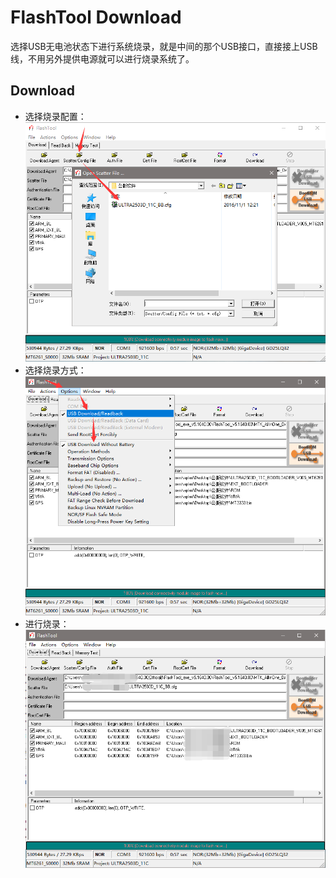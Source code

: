 # FlashTool Download

选择USB无电池状态下进行系统烧录，就是中间的那个USB接口，直接接上USB线，不用另外提供电源就可以进行烧录系统了。

## Download

* 选择烧录配置：  
  ![./image/FlashTool_Download_Config_Select.png](./image/FlashTool_Download_Config_Select.png)
* 选择烧录方式：  
  ![./image/FlashTool_Download_USB_Download_Select.png](./image/FlashTool_Download_USB_Download_Select.png)
* 进行烧录：  
  ![./image/FlashTool_Download_Download.png](./image/FlashTool_Download_Download.png)
